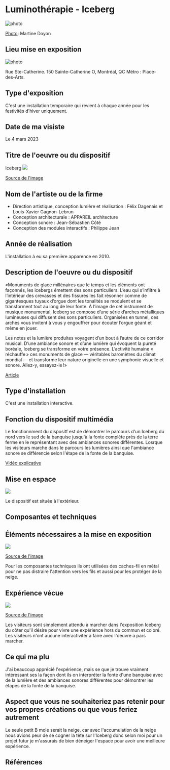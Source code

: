 # Luminothérapie - Iceberg
![photo](media/iceberg-c-martine-doyon-pqds-2-670x450.jpeg)

[Photo](https://www.quartierdesspectacles.com/fr/a-propos/les-productions-du-partenariat/oeuvre/20/iceberg-par-appareil-architecture/#): Martine Doyon

## Lieu mise en exposition
![photo](media/iceberg_visite_28.jpg)

Rue Ste-Catherine. 150 Sainte-Catherine O, Montréal, QC Métro : Place-des-Arts.

## Type d'exposition
C'est une installation temporaire qui revient à chaque année pour les festivités d'hiver uniquement.

## Date de ma visiste
Le 4 mars 2023

## Titre de l'oeuvre ou du dispositif
Iceberg
![](media/iceberg_vue_ensemble.jpeg)

[Source de l'image](https://www.google.com/url?sa=i&url=https%3A%2F%2Fwww.flickr.com%2Fphotos%2Fart_inthecity%2F8254301446&psig=AOvVaw0cPGojC3cZE2UqmBj0FxEh&ust=1682814981218000&source=images&cd=vfe&ved=0CA4QjRxqGAoTCKDR5rzszf4CFQAAAAAdAAAAABC6Ag)

## Nom de l'artiste ou de la firme 
- Direction artistique, conception lumière et réalisation : Félix Dagenais et Louis-Xavier Gagnon-Lebrun 
- Conception architecturale : APPAREIL architecture
- Conception sonore : Jean-Sébastien Côté 
- Conception des modules interactifs : Philippe Jean

## Année de réalisation
L'installation à eu sa première apparence en 2010. 
 
## Description de l'oeuvre ou du dispositif
«Monuments de glace millénaires que le temps et les éléments ont façonnés, les icebergs émettent des sons particuliers. L’eau qui s’infiltre à l’intérieur des crevasses et des fissures les fait résonner comme de gigantesques tuyaux d’orgue dont les tonalités se modulent et se transforment tout au long de leur fonte. À l’image de cet instrument de musique monumental, Iceberg se compose d’une série d’arches métalliques lumineuses qui diffusent des sons particuliers. Organisées en tunnel, ces arches vous invitent à vous y engouffrer pour écouter l’orgue géant et même en jouer.

Les notes et la lumière produites voyagent d’un bout à l’autre de ce corridor musical. D’une ambiance sonore et d’une lumière qui évoquent la pureté boréale, Iceberg se transforme en votre présence. L’activité humaine « réchauffe » ces monuments de glace — véritables baromètres du climat mondial — et transforme leur nature originelle en une symphonie visuelle et sonore. Allez-y, essayez-le !»

[Article](https://www.quartierdesspectacles.com/fr/a-propos/les-productions-du-partenariat/oeuvre/20/iceberg-par-appareil-architecture/#)

## Type d'installation 
C'est une installation interactive.

## Fonction du dispositif multimédia
Le fonctionnment du dispositf est de démontrer le parcours d'un Iceberg du nord vers le sud de la banquise jusqu'à la fonte complète près de la terre ferme en le représentant avec des ambiances sonores différentes. Losrque les visiteurs marche dans le parcours les lumières ainsi que l'ambiance sonore se différencie selon l'étape de la fonte de la banquise.

[Vidéo explicative](https://youtu.be/evwQKQMVA3w)

## Mise en espace 
![](media/iceberg_croquis.jpg)

Le dispositif est située à l'extérieur.

## Composantes et techniques

## Éléments nécessaires a la mise en exposition
![](media/iceberg_cache_file.jpeg)

[Source de l'image](https://s3.ca-central-1.amazonaws.com/files.quartierdesspectacles.com/les-prod-du-pqds/installations/iceberg/iceberg-credit-martine-doyon-3706-852x350.jpg)

Pour les composantes techniques ils ont utilisées des caches-fil en métal pour ne pas distraire l'attention vers les fils et aussi pour les protéger de la neige.

## Expérience vécue
![](media/iceberg_marche.jpeg)

[Source de l'image](https://www.google.com/url?sa=i&url=https%3A%2F%2Fwww.montrealenlumiere.com%2FProgrammation%2FActivite%2FMEL-9510&psig=AOvVaw24YjMcnPokEoKInJ6YIAR_&ust=1682815664953000&source=images&cd=vfe&ved=0CA4QjRxqFwoTCLDt5oHvzf4CFQAAAAAdAAAAABAD)

Les visiteurs sont simplement attendu à marcher dans l'exposition Iceberg du côter qu'il désire pour vivre une expérience hors du commun et coloré. Les visiteurs n'ont aucune interactiviter à faire avec l'oeuvre a pars marcher. 

## Ce qui ma plu 
J'ai beaucoup apprécié l'expérience, mais se que je trouve vraiment intéressant ses la façon dont ils on interpréter la fonte d'une banquise avec de la lumière et des ambiances sonores différentes pour démontrer les étapes de la fonte de la banquise.

## Aspect que vous ne souhaiteriez pas retenir pour vos propres créations ou que vous feriez autrement
Le seule petit B mole serait la neige, car avec l'accumulation de la neige nous avions peur de se cogner la tête sur l'Iceberg donc selon moi pour un projet futur je m'assurais de bien déneiger l'espace pour avoir une meilleure expérience.

## Références
